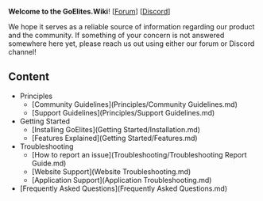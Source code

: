 **Welcome to the GoElites.Wiki**! [[Forum](https://goelites.net)] [[Discord](https://discord.gg/m7RctYk)]

We hope it serves as a reliable source of information regarding our product and the community. If something of your concern is not answered somewhere here yet, please reach us out using either our forum or Discord channel!



## Content
- Principles
	- [Community Guidelines](Principles/Community Guidelines.md)
	- [Support Guidelines](Principles/Support Guidelines.md)
- Getting Started
	- [Installing GoElites](Getting Started/Installation.md)
	- [Features Explained](Getting Started/Features.md)
- Troubleshooting
	- [How to report an issue](Troubleshooting/Troubleshooting Report Guide.md)
	- [Website Support](Website Troubleshooting.md)
	- [Application Support](Application Troubleshooting.md)
- [Frequently Asked Questions](Frequently Asked Questions.md)

[Discord Image]: https://s.put.re/w7jWWWy.png
[GoElites Image]: https://s.put.re/8cxQDjU.png
[Discord Server]: https://discord.gg/m7RctYk
[GoElites Forum]: https://goelites.net
[Forum]: https://goelites.net
